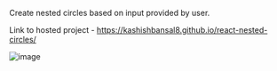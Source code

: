 Create nested circles based on input provided by user.

Link to hosted project - https://kashishbansal8.github.io/react-nested-circles/

![image](https://github.com/KashishBansal8/react-nested-circles/assets/114919861/a7cd0dbf-f708-41b3-a376-b155a0cc581f)

